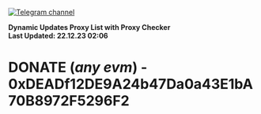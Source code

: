 [![Telegram channel](https://img.shields.io/endpoint?url=https://runkit.io/damiankrawczyk/telegram-badge/branches/master?url=https://t.me/n4z4v0d)](https://t.me/n4z4v0d) 

**Dynamic Updates Proxy List with Proxy Checker**  
**Last Updated: 22.12.23 02:06**

# DONATE (_any evm_) - 0xDEADf12DE9A24b47Da0a43E1bA70B8972F5296F2
